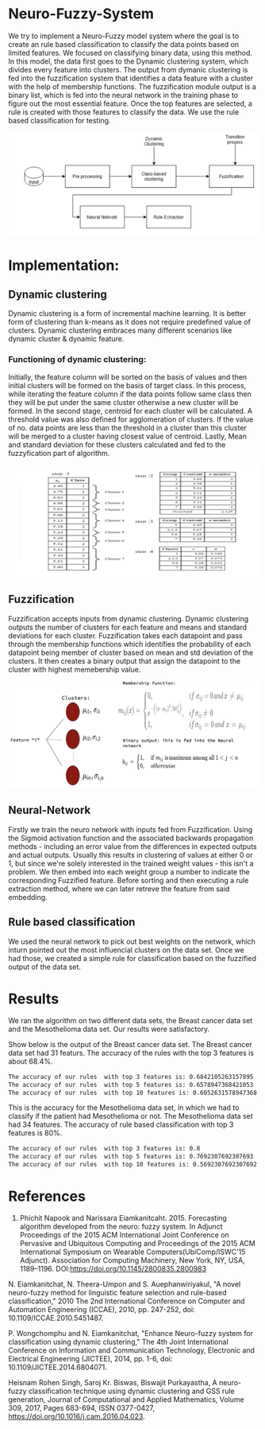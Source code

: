 # Neuro-Fuzzy-System
We try to implement a Neuro-Fuzzy model system where the goal is to create an rule based  classification to classify the data points based on limited features. We focused on classifying binary data, using this method. In this model, the data first goes to the Dynamic clustering system, which divides every feature into clusters. The output from dymanic clustering is fed into the fuzzification system that identifies a data feature with a cluster with the help of membership functions. The fuzzification module output is a binary list, which is fed into the neural network in the training phase to figure out the most essential feature. Once the top features are selected, a rule is created with those features to classify the data. We use the rule based classification for testing.

![Pipeline Diagram](images/pipeline.PNG)

# Implementation:

## Dynamic clustering

Dynamic clustering is a form of incremental machine learning. It is better form of clustering than k-means as it does not require predefined value of clusters. Dynamic clustering embraces many different scenarios like dynamic cluster & dynamic feature.

### Functioning of dynamic clustering:

Initially, the feature column will be sorted on the basis of values and then initial clusters will be formed on the basis of target class. In this process, while iterating the feature column if the data points follow same class then they will be put under the same cluster otherwise a new cluster will be formed. In the second stage, centroid for each cluster will be calculated. A threshold value was also defined for agglomeration of clusters. If the value of no. data points are less than the threshold in a cluster than this cluster will be merged to a cluster having closest value of centroid. Lastly, Mean and standard deviation for these clusters calculated and fed to the fuzzyfication part of algorithm.

![Dynamic clustering example](images/dynamic_clustering.PNG)



## Fuzzification
Fuzzification accepts inputs from dynamic clustering. Dynamic clustering
outputs the number of clusters for each feature and means and standard deviations
for each cluster. Fuzzification takes each datapoint and
pass through the membership functions which identifies the probability
of each datapoint being member of cluster based on mean and std
deviation of the clusters. It then creates a binary output that
assign the datapoint to the cluster with highest memebership value.

![Fuzzification Diagram](images/fuzzification.PNG)

## Neural-Network

Firstly we train the neuro network with inputs fed from Fuzzification. Using the Sigmoid activation function and the associated backwards propagation methods - including an error value from the differences in expected outputs and actual outputs.
Usually this results in clustering of values at either 0 or 1, but since we're solely interested in the trained weight values - this isn't a problem.
We then embed into each weight group a number to indicate the corresponding Fuzzified feature. Before sorting and then executing a rule extraction method, where we can later retreve the feature from said embedding.


## Rule based classification

We used the neural network to pick out best weights on the network, which inturn pointed out the most influencial clusters on the data set. Once we had those, we created a simple rule for classification based on the fuzzified output of the data set. 



# Results
We ran the algorithm on two different data sets, the Breast cancer data set and the Mesothelioma data set. Our results were satisfactory. 

Show below is the output of the Breast cancer data set. The Breast cancer data set had 31 featurs. The accuracy of the rules with the top 3 features is about 68.4%. 

```
The accuracy of our rules  with top 3 features is: 0.6842105263157895
The accuracy of our rules  with top 5 features is: 0.6578947368421053
The accuracy of our rules  with top 10 features is: 0.6052631578947368

```




This is the accuracy for the Mesothelioma data set, in which we had to classify if the patient had Mesothelioma or not. The Mesothelioma data set had 34 features. The accuracy of rule based classification with top 3 features is 80%.


```
The accuracy of our rules  with top 3 features is: 0.8
The accuracy of our rules  with top 5 features is: 0.7692307692307693
The accuracy of our rules  with top 10 features is: 0.5692307692307692

```
# References
1. Phichit Napook and Narissara Eiamkanitcaht. 2015. Forecasting algorithm developed from   the neuro: fuzzy system. In Adjunct Proceedings of the 2015 ACM International Joint Conference on Pervasive and Ubiquitous Computing and Proceedings of the 2015 ACM International Symposium on Wearable Computers(UbiComp/ISWC'15 Adjunct). Association for Computing Machinery, New York, NY, USA, 1189–1196. DOI:https://doi.org/10.1145/2800835.2800983

 N. Eiamkanitchat, N. Theera-Umpon and S. Auephanwiriyakul, "A novel neuro-fuzzy method for linguistic feature selection and rule-based classification," 2010 The 2nd International Conference on Computer and Automation Engineering (ICCAE), 2010, pp. 247-252, doi: 10.1109/ICCAE.2010.5451487.

 P. Wongchomphu and N. Eiamkanitchat, "Enhance Neuro-fuzzy system for classification using dynamic clustering," The 4th Joint International Conference on Information and Communication Technology, Electronic and Electrical Engineering (JICTEE), 2014, pp. 1-6, doi: 10.1109/JICTEE.2014.6804071.

 Heisnam Rohen Singh, Saroj Kr. Biswas, Biswajit Purkayastha, A neuro-fuzzy classification technique using dynamic clustering and GSS rule generation, Journal of Computational and Applied Mathematics, Volume 309, 2017, Pages 683-694, ISSN 0377-0427, https://doi.org/10.1016/j.cam.2016.04.023.



